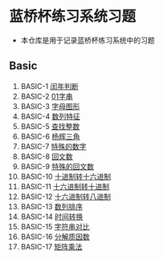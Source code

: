 # 蓝桥杯练习系统习题
- 本仓库是用于记录蓝桥杯练习系统中的习题

## Basic

  1. BASIC-1 [闰年判断](https://github.com/Mr-Joke/Lanqiao/blob/master/LeapYear.java)
  2. BASIC-2 [01字串](https://github.com/Mr-Joke/Lanqiao/blob/master/String01.java)
  3. BASIC-3 [字母图形](https://github.com/Mr-Joke/Lanqiao/blob/master/LetterGraph.java)
  4. BASIC-4 [数列特征](https://github.com/Mr-Joke/Lanqiao/blob/master/MaxMinSum.java)
  5. BASIC-5 [查找整数](https://github.com/Mr-Joke/Lanqiao/blob/master/GetIndex.java)
  6. BASIC-6 [杨辉三角](https://github.com/Mr-Joke/Lanqiao/blob/master/Pascal.java)
  7. BASIC-7 [特殊的数字](https://github.com/Mr-Joke/Lanqiao/blob/master/SpecialNum.java)
  8. BASIC-8 [回文数](https://github.com/Mr-Joke/Lanqiao/blob/master/SpecialNum2.java)
  9. BASIC-9 [特殊的回文数](https://github.com/Mr-Joke/Lanqiao/blob/master/PailindromicNum.java)
  10. BASIC-10 [十进制转十六进制](https://github.com/Mr-Joke/Lanqiao/blob/master/DecToHex.java)
  11. BASIC-11 [十六进制转十进制](https://github.com/Mr-Joke/Lanqiao/blob/master/HexToDec.java)
  12. BASIC-12 [十六进制转八进制](https://github.com/Mr-Joke/Lanqiao/blob/master/HexToOct.java)
  13. BASIC-13 [数列排序](https://github.com/Mr-Joke/Lanqiao/blob/master/QuickSort.java)
  14. BASIC-14 [时间转换](https://github.com/Mr-Joke/Lanqiao/blob/master/TimeFormat.java)
  15. BASIC-15 [字符串对比](https://github.com/Mr-Joke/Lanqiao/blob/master/JudgeString.java)
  16. BASIC-16 [分解质因数](https://github.com/Mr-Joke/Lanqiao/blob/master/PrimeResolve.java)
  17. BASIC-17 [矩阵乘法](https://github.com/Mr-Joke/Lanqiao/blob/master/Matrix.java)
